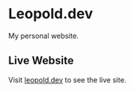 # Leopold.dev

My personal website.

## Live Website

Visit [leopold.dev](https://leopold.dev) to see the live site.
